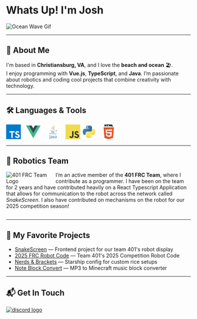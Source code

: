 # Whats Up! I'm Josh  
![Ocean Wave Gif](https://github.com/user-attachments/assets/f251f374-2e3e-4b1d-89de-f7c7f6917657)

---

## 🌊 About Me  
I'm based in **Christiansburg, VA**, and I love the **beach and ocean** 🏖️.  
I enjoy programming with **Vue.js**, **TypeScript**, and **Java**. I’m passionate about robotics and coding cool projects that combine creativity with technology.

---

## 🛠️ Languages & Tools  

<p>
  <img src="https://raw.githubusercontent.com/github/explore/main/topics/typescript/typescript.png" alt="TypeScript" width="40" height="40" style="margin-right:10px" />
  <img src="https://raw.githubusercontent.com/github/explore/main/topics/vue/vue.png" alt="Vue.js" width="40" height="40" style="margin-right:10px" />
  <img src="https://raw.githubusercontent.com/github/explore/main/topics/java/java.png" alt="Java" width="40" height="40" style="margin-right:10px" />
  <img src="https://raw.githubusercontent.com/github/explore/main/topics/javascript/javascript.png" alt="JavaScript" width="40" height="40"  />
  <img src="https://raw.githubusercontent.com/github/explore/main/topics/python/python.png" alt="Python" width="40" height="40" style="margin-right:10px" />
  <img src="https://raw.githubusercontent.com/github/explore/main/topics/html/html.png" alt="HTML" width="40" height="40" style="margin-right:10px" />
</p>

---

## 🤖 Robotics Team

<a href="https://github.com/team401" target="_blank">
  <img src="https://avatars.githubusercontent.com/u/13888392?s=200&v=4" alt="401 FRC Team Logo" width="120" style="float:left; margin-right:15px;" />
</a>

I’m an active member of the **401 FRC Team**, where I contribute as a programmer. I have been on the team for 2 years and have contributed heavily on a React Typescript Application that allows for communication to the robot across the network called *SnakeScreen*. I also have contributed on mechanisms on the robot for our 2025 competition season!

<div style="clear:both;"></div>

---

## 🐙 My Favorite Projects

- [SnakeScreen](https://github.com/team401/snakescreen) — Frontend project for our team 401's robot display  
- [2025 FRC Robot Code](https://github.com/team401/2025-Robot-Code) — Team 401's 2025 Competition Robot Code  
- [Nerds & Brackets](https://github.com/j0shuaS/nerds-and-brackets) — Starship config for custom rice setups  
- [Note Block Convert](https://github.com/j0shuaS/NoteBlockConvert) — MP3 to Minecraft music block converter

---

## 📬 Get In Touch

<a href="https://discord.com/users/802232572297085059" target="_blank">
  <img src="https://img.shields.io/static/v1?message=Discord&logo=discord&label=&color=7289DA&logoColor=white&labelColor=&style=for-the-badge" height="35" alt="discord logo" />
</a>
